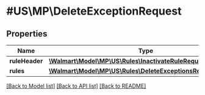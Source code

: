 # #US\MP\DeleteExceptionRequest

## Properties

Name | Type | Description | Notes
------------ | ------------- | ------------- | -------------
**ruleHeader** | [**\Walmart\Model\MP\US\Rules\InactivateRuleRequestRuleHeader**](InactivateRuleRequestRuleHeader.md) |  | [optional]
**rules** | [**\Walmart\Model\MP\US\Rules\DeleteExceptionsRequestRules**](DeleteExceptionsRequestRules.md) |  | [optional]


[[Back to Model list]](../) [[Back to API list]](../../Api/US/MP) [[Back to README]](../../README.md)
